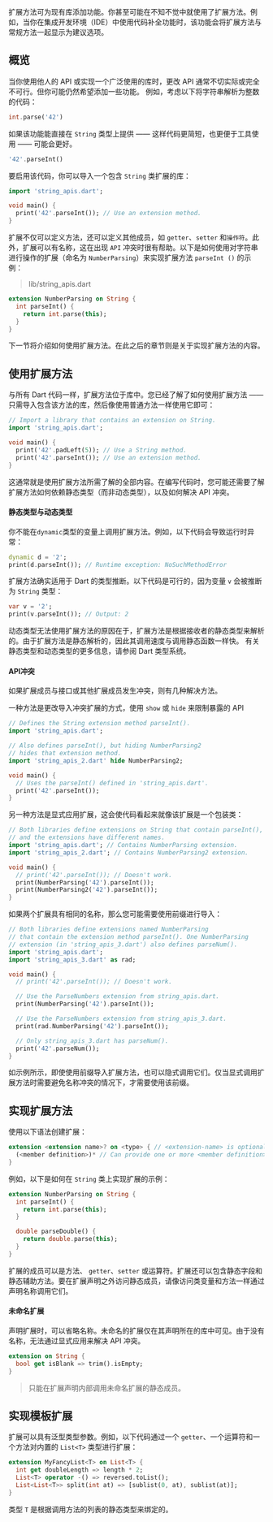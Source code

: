 扩展方法可为现有库添加功能。你甚至可能在不知不觉中就使用了扩展方法。例如，当你在集成开发环境（IDE）中使用代码补全功能时，该功能会将扩展方法与常规方法一起显示为建议选项。

## 概览
当你使用他人的 API 或实现一个广泛使用的库时，更改 API 通常不切实际或完全不可行。但你可能仍然希望添加一些功能。
例如，考虑以下将字符串解析为整数的代码：
```dart
int.parse('42')
```
如果该功能能直接在 `String` 类型上提供 —— 这样代码更简短，也更便于工具使用 —— 可能会更好。
```dart
'42'.parseInt()
```
要启用该代码，你可以导入一个包含 `String` 类扩展的库：
```dart
import 'string_apis.dart';

void main() {
  print('42'.parseInt()); // Use an extension method.
}
```

扩展不仅可以定义方法，还可以定义其他成员，如 `getter`、`setter` 和`操作符`。此外，扩展可以有名称，这在出现 `API` 冲突时很有帮助。以下是如何使用对字符串进行操作的扩展（命名为 `NumberParsing`）来实现扩展方法 `parseInt ()` 的示例：
> lib/string_apis.dart
```dart
extension NumberParsing on String {
  int parseInt() {
    return int.parse(this);
  }
}
```
下一节将介绍如何使用扩展方法。在此之后的章节则是关于实现扩展方法的内容。

## 使用扩展方法
与所有 Dart 代码一样，扩展方法位于库中。您已经了解了如何使用扩展方法 —— 只需导入包含该方法的库，然后像使用普通方法一样使用它即可：
```dart
// Import a library that contains an extension on String.
import 'string_apis.dart';

void main() {
  print('42'.padLeft(5)); // Use a String method.
  print('42'.parseInt()); // Use an extension method.
}
```
这通常就是使用扩展方法所需了解的全部内容。在编写代码时，您可能还需要了解扩展方法如何依赖静态类型（而非动态类型），以及如何解决 API 冲突。

#### 静态类型与动态类型
你不能在`dynamic`类型的变量上调用扩展方法。例如，以下代码会导致运行时异常：
```dart
dynamic d = '2';
print(d.parseInt()); // Runtime exception: NoSuchMethodError
```

扩展方法确实适用于 Dart 的类型推断。以下代码是可行的，因为变量 `v` 会被推断为 `String` 类型：
```dart
var v = '2';
print(v.parseInt()); // Output: 2
```
动态类型无法使用扩展方法的原因在于，扩展方法是根据接收者的静态类型来解析的。由于扩展方法是静态解析的，因此其调用速度与调用静态函数一样快。
有关静态类型和动态类型的更多信息，请参阅 Dart 类型系统。

#### API冲突
如果扩展成员与接口或其他扩展成员发生冲突，则有几种解决方法。

一种方法是更改导入冲突扩展的方式，使用 `show` 或 `hide` 来限制暴露的 API
```dart
// Defines the String extension method parseInt().
import 'string_apis.dart';

// Also defines parseInt(), but hiding NumberParsing2
// hides that extension method.
import 'string_apis_2.dart' hide NumberParsing2;

void main() {
  // Uses the parseInt() defined in 'string_apis.dart'.
  print('42'.parseInt());
}
```


另一种方法是显式应用扩展，这会使代码看起来就像该扩展是一个包装类：
```dart
// Both libraries define extensions on String that contain parseInt(),
// and the extensions have different names.
import 'string_apis.dart'; // Contains NumberParsing extension.
import 'string_apis_2.dart'; // Contains NumberParsing2 extension.

void main() {
  // print('42'.parseInt()); // Doesn't work.
  print(NumberParsing('42').parseInt());
  print(NumberParsing2('42').parseInt());
}
```

如果两个扩展具有相同的名称，那么您可能需要使用前缀进行导入：
```dart
// Both libraries define extensions named NumberParsing
// that contain the extension method parseInt(). One NumberParsing
// extension (in 'string_apis_3.dart') also defines parseNum().
import 'string_apis.dart';
import 'string_apis_3.dart' as rad;

void main() {
  // print('42'.parseInt()); // Doesn't work.

  // Use the ParseNumbers extension from string_apis.dart.
  print(NumberParsing('42').parseInt());

  // Use the ParseNumbers extension from string_apis_3.dart.
  print(rad.NumberParsing('42').parseInt());

  // Only string_apis_3.dart has parseNum().
  print('42'.parseNum());
}
```

如示例所示，即使使用前缀导入扩展方法，也可以隐式调用它们。仅当显式调用扩展方法时需要避免名称冲突的情况下，才需要使用该前缀。

## 实现扩展方法
使用以下语法创建扩展：
```dart
extension <extension name>? on <type> { // <extension-name> is optional
  (<member definition>)* // Can provide one or more <member definition>.
}
```

例如，以下是如何在 `String` 类上实现扩展的示例：
```dart
extension NumberParsing on String {
  int parseInt() {
    return int.parse(this);
  }

  double parseDouble() {
    return double.parse(this);
  }
}
```
扩展的成员可以是方法、 `getter`、`setter` 或运算符。扩展还可以包含静态字段和静态辅助方法。要在扩展声明之外访问静态成员，请像访问类变量和方法一样通过声明名称调用它们。

#### 未命名扩展
声明扩展时，可以省略名称。未命名的扩展仅在其声明所在的库中可见。由于没有名称，无法通过显式应用来解决 API 冲突。
```dart
extension on String {
  bool get isBlank => trim().isEmpty;
}
```
> 只能在扩展声明内部调用未命名扩展的静态成员。

## 实现模板扩展
扩展可以具有泛型类型参数。例如，以下代码通过一个 `getter`、一个运算符和一个方法对内置的 `List<T>` 类型进行扩展：
```dart
extension MyFancyList<T> on List<T> {
  int get doubleLength => length * 2;
  List<T> operator -() => reversed.toList();
  List<List<T>> split(int at) => [sublist(0, at), sublist(at)];
}
```

类型 `T` 是根据调用方法的列表的静态类型来绑定的。

